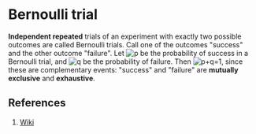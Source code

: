# Bernoulli trial

**Independent repeated** trials of an experiment with exactly two possible outcomes are called Bernoulli trials. Call one of the outcomes "success" and the other outcome "failure". Let ![p](https://render.githubusercontent.com/render/math?math=p) be the probability of success in a Bernoulli trial, and ![q](https://render.githubusercontent.com/render/math?math=q) be the probability of failure. Then ![p+q=1](https://render.githubusercontent.com/render/math?math=p%2Bq%3D1), since these are complementary events: "success" and "failure" are **mutually exclusive** and **exhaustive**.

## References

1. [Wiki](https://en.wikipedia.org/wiki/Bernoulli_trial)
